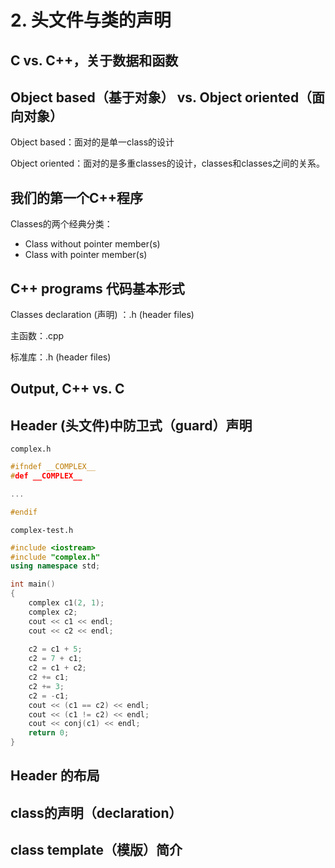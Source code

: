 # 2. 头文件与类的声明

## C vs. C++，关于数据和函数

## Object based（基于对象） vs. Object oriented（面向对象）

Object based：面对的是单一class的设计

Object oriented：面对的是多重classes的设计，classes和classes之间的关系。

## 我们的第一个C++程序

Classes的两个经典分类：

- Class without pointer member(s)
- Class with pointer member(s)

## C++ programs 代码基本形式

Classes declaration (声明) ：.h (header files)

主函数：.cpp

标准库：.h (header files)

## Output, C++ vs. C

## Header (头文件)中防卫式（guard）声明

`complex.h`

```cpp
#ifndef __COMPLEX__
#def __COMPLEX__

...

#endif
```

`complex-test.h`

```cpp
#include <iostream>
#include "complex.h"
using namespace std;

int main()
{
    complex c1(2, 1);
    complex c2;
    cout << c1 << endl;
    cout << c2 << endl;
    
    c2 = c1 + 5;
    c2 = 7 + c1;
    c2 = c1 + c2;
    c2 += c1;
    c2 += 3;
    c2 = -c1;
    cout << (c1 == c2) << endl;
    cout << (c1 != c2) << endl;
    cout << conj(c1) << endl;
    return 0;
}
```

## Header 的布局

## class的声明（declaration）

## class template（模版）简介



